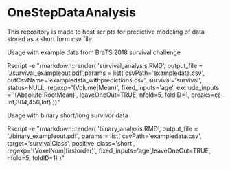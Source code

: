 # OneStepDataAnalysis

This repository is made to host scripts for predictive modeling of data stored as a short form csv file.

Usage with example data from BraTS 2018 survival challenge

Rscript -e "rmarkdown::render( 'survival_analysis.RMD', output_file = './survival_exampleout.pdf',params = list( csvPath='exampledata.csv', outCsvName='exampledata_withpredictions.csv', survival='survival', status=NULL, regexp='(Volume|Mean)', fixed_inputs='age', exclude_inputs = '(Absolute|RootMean)', leaveOneOut=TRUE, nfold=5, foldID=1, breaks=c(-Inf,304,456,Inf) ))"


Usage with binary short/long survivor data

Rscript -e "rmarkdown::render( 'binary_analysis.RMD', output_file = './binary_exampleout.pdf', params = list( csvPath='exampledata.csv', target='survivalClass', positive_class='short', regexp='(VoxelNum|firstorder)', fixed_inputs='age',leaveOneOut=TRUE, nfold=5, foldID=1) )"

